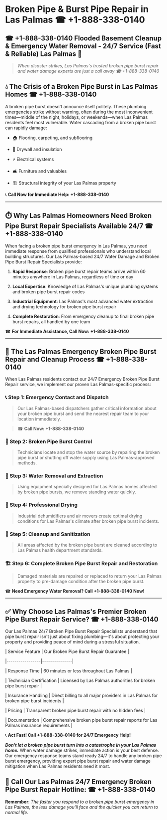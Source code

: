 # Broken Pipe & Burst Pipe Repair in Las Palmas ☎ +1-888-338-0140  
## ☎ +1-888-338-0140 Flooded Basement Cleanup & Emergency Water Removal - 24/7 Service (Fast & Reliable) Las Palmas 🚨  

> *When disaster strikes, Las Palmas's trusted broken pipe burst repair and water damage experts are just a call away ☎ +1-888-338-0140*  

## 💧 The Crisis of a Broken Pipe Burst in Las Palmas Homes ☎ +1-888-338-0140  

A broken pipe burst doesn't announce itself politely. These plumbing emergencies strike without warning, often during the most inconvenient times—middle of the night, holidays, or weekends—when Las Palmas residents feel most vulnerable. Water cascading from a broken pipe burst can rapidly damage:  

* 🏠 Flooring, carpeting, and subflooring  
* 🧱 Drywall and insulation  
* ⚡ Electrical systems  
* 🛋️ Furniture and valuables  
* 🏗️ Structural integrity of your Las Palmas property  

📞 **Call Now for Immediate Help: +1-888-338-0140**  

---  

## ⏱️ Why Las Palmas Homeowners Need Broken Pipe Burst Repair Specialists Available 24/7 ☎ +1-888-338-0140  

When facing a broken pipe burst emergency in Las Palmas, you need immediate response from qualified professionals who understand local building structures. Our Las Palmas-based 24/7 Water Damage and Broken Pipe Burst Repair Specialists provide:  

1. **Rapid Response**: Broken pipe burst repair teams arrive within 60 minutes anywhere in Las Palmas, regardless of time or day  
2. **Local Expertise**: Knowledge of Las Palmas's unique plumbing systems and broken pipe burst repair codes  
3. **Industrial Equipment**: Las Palmas's most advanced water extraction and drying technology for broken pipe burst repair  
4. **Complete Restoration**: From emergency cleanup to final broken pipe burst repairs, all handled by one team  

☎ **For Immediate Assistance, Call Now: +1-888-338-0140**  

---  

## 🔧 The Las Palmas Emergency Broken Pipe Burst Repair and Cleanup Process ☎ +1-888-338-0140  

When Las Palmas residents contact our 24/7 Emergency Broken Pipe Burst Repair service, we implement our proven Las Palmas-specific process:  

### 📞 Step 1: Emergency Contact and Dispatch  
> Our Las Palmas-based dispatchers gather critical information about your broken pipe burst and send the nearest repair team to your location immediately.  
> ☎ **Call Now: +1-888-338-0140**  

### 🚿 Step 2: Broken Pipe Burst Control  
> Technicians locate and stop the water source by repairing the broken pipe burst or shutting off water supply using Las Palmas-approved methods.  

### 🌊 Step 3: Water Removal and Extraction  
> Using equipment specially designed for Las Palmas homes affected by broken pipe bursts, we remove standing water quickly.  

### 💨 Step 4: Professional Drying  
> Industrial dehumidifiers and air movers create optimal drying conditions for Las Palmas's climate after broken pipe burst incidents.  

### 🧼 Step 5: Cleanup and Sanitization  
> All areas affected by the broken pipe burst are cleaned according to Las Palmas health department standards.  

### 🏗️ Step 6: Complete Broken Pipe Burst Repair and Restoration  
> Damaged materials are repaired or replaced to return your Las Palmas property to pre-damage condition after the broken pipe burst.  

☎ **Need Emergency Water Removal? Call +1-888-338-0140 Now!**  

---  

## ✅ Why Choose Las Palmas's Premier Broken Pipe Burst Repair Service? ☎ +1-888-338-0140  

Our Las Palmas 24/7 Broken Pipe Burst Repair Specialists understand that pipe burst repair isn't just about fixing plumbing—it's about protecting your property and providing peace of mind during a stressful situation.  

| Service Feature | Our Broken Pipe Burst Repair Guarantee |  
|-----------------|---------------|  
| Response Time | 60 minutes or less throughout Las Palmas |  
| Technician Certification | Licensed by Las Palmas authorities for broken pipe burst repair |  
| Insurance Handling | Direct billing to all major providers in Las Palmas for broken pipe burst incidents |  
| Pricing | Transparent broken pipe burst repair with no hidden fees |  
| Documentation | Comprehensive broken pipe burst repair reports for Las Palmas insurance requirements |  

📞 **Act Fast! Call +1-888-338-0140 for 24/7 Emergency Help!**  

***Don't let a broken pipe burst turn into a catastrophe in your Las Palmas home.*** When water damage strikes, immediate action is your best defense. Our emergency response teams stand ready 24/7 to handle any broken pipe burst emergency, providing expert pipe burst repair and water damage mitigation when Las Palmas residents need it most.  

## 📱 Call Our Las Palmas 24/7 Emergency Broken Pipe Burst Repair Hotline: ☎ +1-888-338-0140  

**Remember**: *The faster you respond to a broken pipe burst emergency in Las Palmas, the less damage you'll face and the quicker you can return to normal life.*